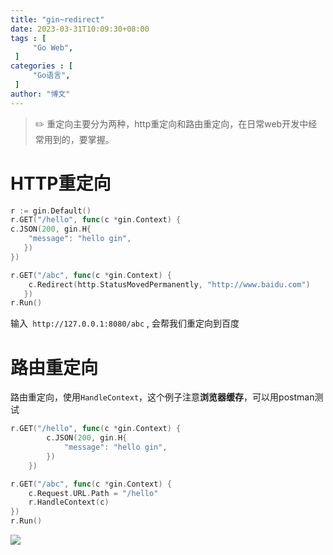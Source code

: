 ```yaml
---
title: "gin~redirect"
date: 2023-03-31T10:09:30+08:00
tags : [                                    
     "Go Web",
 ]
categories : [                              
     "Go语言",
 ]
author: "博文"  
---
```


> ✏️ 重定向主要分为两种，http重定向和路由重定向，在日常web开发中经常用到的，要掌握。

# HTTP重定向

```go
r := gin.Default()
r.GET("/hello", func(c *gin.Context) {
c.JSON(200, gin.H{
	"message": "hello gin",
   })
})

r.GET("/abc", func(c *gin.Context) {
	c.Redirect(http.StatusMovedPermanently, "http://www.baidu.com")
   })
r.Run()
```

输入` http://127.0.0.1:8080/abc` , 会帮我们重定向到百度

# 路由重定向

路由重定向，使用`HandleContext`，这个例子注意**浏览器缓存**，可以用postman测试

```go
r.GET("/hello", func(c *gin.Context) {
		c.JSON(200, gin.H{
			"message": "hello gin",
		})
	})

r.GET("/abc", func(c *gin.Context) {
    c.Request.URL.Path = "/hello"
    r.HandleContext(c)
})
r.Run()
```

![](/gin路由/20230331113140.png)